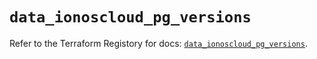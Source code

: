 # `data_ionoscloud_pg_versions`

Refer to the Terraform Registory for docs: [`data_ionoscloud_pg_versions`](https://www.terraform.io/docs/providers/ionoscloud/d/pg_versions).
